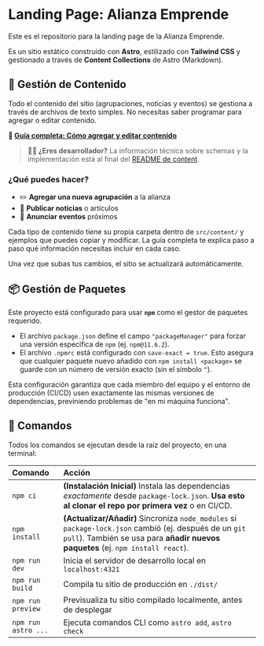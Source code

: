 # Landing Page: Alianza Emprende

Este es el repositorio para la landing page de la Alianza Emprende.

Es un sitio estático construido con **Astro**, estilizado con **Tailwind CSS** y gestionado a través de **Content Collections** de Astro (Markdown).

## 📝 Gestión de Contenido

Todo el contenido del sitio (agrupaciones, noticias y eventos) se gestiona a través de archivos de texto simples. No necesitas saber programar para agregar o editar contenido.

**📖 [Guía completa: Cómo agregar y editar contenido](src/content/README.md)**

> **👨‍💻 ¿Eres desarrollador?** La información técnica sobre schemas y la implementación está al final del [README de content](src/content/README.md#-información-técnica-para-desarrolladores).

### ¿Qué puedes hacer?

- ✏️ **Agregar una nueva agrupación** a la alianza
- 📰 **Publicar noticias** o artículos
- 📅 **Anunciar eventos** próximos

Cada tipo de contenido tiene su propia carpeta dentro de `src/content/` y ejemplos que puedes copiar y modificar. La guía completa te explica paso a paso qué información necesitas incluir en cada caso.

Una vez que subas tus cambios, el sitio se actualizará automáticamente.

## 📦 Gestión de Paquetes

Este proyecto está configurado para usar **`npm`** como el gestor de paquetes requerido.

  * El archivo `package.json` define el campo `"packageManager"` para forzar una versión específica de `npm` (ej. `npm@11.6.2`).
  * El archivo `.npmrc` está configurado con `save-exact = true`. Esto asegura que cualquier paquete nuevo añadido con `npm install <package>` se guarde con un número de versión exacto (sin el símbolo `^`).

Esta configuración garantiza que cada miembro del equipo y el entorno de producción (CI/CD) usen exactamente las mismas versiones de dependencias, previniendo problemas de "en mi máquina funciona".

## 🧞 Comandos

Todos los comandos se ejecutan desde la raíz del proyecto, en una terminal:

| Comando | Acción |
| :--- | :--- |
| `npm ci` | **(Instalación Inicial)** Instala las dependencias *exactamente* desde `package-lock.json`. **Usa esto al clonar el repo por primera vez** o en CI/CD. |
| `npm install` | **(Actualizar/Añadir)** Sincroniza `node_modules` si `package-lock.json` cambió (ej. después de un `git pull`). También se usa para **añadir nuevos paquetes** (ej. `npm install react`). |
| `npm run dev` | Inicia el servidor de desarrollo local en `localhost:4321` |
| `npm run build` | Compila tu sitio de producción en `./dist/` |
| `npm run preview` | Previsualiza tu sitio compilado localmente, antes de desplegar |
| `npm run astro ...` | Ejecuta comandos CLI como `astro add`, `astro check` |

